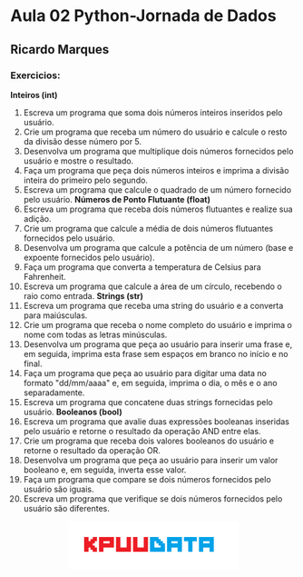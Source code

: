 # Aula 02 Python-Jornada de Dados

## Ricardo Marques

### Exercicios:



**Inteiros (int)**

1) Escreva um programa que soma dois números inteiros inseridos pelo usuário.
2) Crie um programa que receba um número do usuário e calcule o resto da divisão desse número por 5.
3) Desenvolva um programa que multiplique dois números fornecidos pelo usuário e mostre o resultado.
4) Faça um programa que peça dois números inteiros e imprima a divisão inteira do primeiro pelo segundo.
5) Escreva um programa que calcule o quadrado de um número fornecido pelo usuário.
**Números de Ponto Flutuante (float)**
6) Escreva um programa que receba dois números flutuantes e realize sua adição.
7) Crie um programa que calcule a média de dois números flutuantes fornecidos pelo usuário.
8) Desenvolva um programa que calcule a potência de um número (base e expoente fornecidos pelo usuário).
9) Faça um programa que converta a temperatura de Celsius para Fahrenheit.
10) Escreva um programa que calcule a área de um círculo, recebendo o raio como entrada.
**Strings (str)**
11) Escreva um programa que receba uma string do usuário e a converta para maiúsculas.
12) Crie um programa que receba o nome completo do usuário e imprima o nome com todas as letras minúsculas.
13) Desenvolva um programa que peça ao usuário para inserir uma frase e, em seguida, imprima esta frase sem espaços em branco no início e no final.
14) Faça um programa que peça ao usuário para digitar uma data no formato "dd/mm/aaaa" e, em seguida, imprima o dia, o mês e o ano separadamente.
15) Escreva um programa que concatene duas strings fornecidas pelo usuário.
**Booleanos (bool)**
16) Escreva um programa que avalie duas expressões booleanas inseridas pelo usuário e retorne o resultado da operação AND entre elas.
17) Crie um programa que receba dois valores booleanos do usuário e retorne o resultado da operação OR.
18) Desenvolva um programa que peça ao usuário para inserir um valor booleano e, em seguida, inverta esse valor.
19) Faça um programa que compare se dois números fornecidos pelo usuário são iguais.
20) Escreva um programa que verifique se dois números fornecidos pelo usuário são diferentes.



<p align="center">
  <img src="logo/KPUUDATA.png" alt="logo" width="300"/>
</p>
